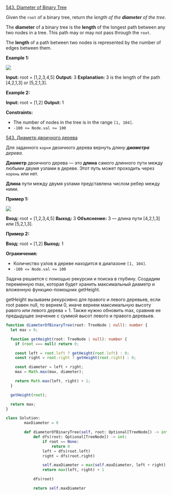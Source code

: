 [543. Diameter of Binary Tree](https://leetcode.com/problems/diameter-of-binary-tree/)

Given the `root` of a binary tree, return *the length of the **diameter** of the tree*.

The **diameter** of a binary tree is the **length** of the longest path between any two nodes in a tree. This path may or may not pass through the `root`.

The **length** of a path between two nodes is represented by the number of edges between them.

**Example 1:**

![](https://assets.leetcode.com/uploads/2021/03/06/diamtree.jpg)

**Input:** root = [1,2,3,4,5]
**Output:** 3
**Explanation:** 3 is the length of the path [4,2,1,3] or [5,2,1,3].

**Example 2:**

**Input:** root = [1,2]
**Output:** 1

**Constraints:**

- The number of nodes in the tree is in the range `[1, 104]`.
- `-100 <= Node.val <= 100`

[543. Диаметр двоичного дерева](https://leetcode.com/problems/diameter-of-binary-tree/)

Для заданного `корня` двоичного дерева вернуть _длину **диаметра** дерева_.

**Диаметр** двоичного дерева — это **длина** самого длинного пути между любыми двумя узлами в дереве. Этот путь может проходить через `корень` или нет.

**Длина** пути между двумя узлами представлена ​​числом ребер между ними.

**Пример 1:**

![](https://assets.leetcode.com/uploads/2021/03/06/diamtree.jpg)

**Вход:** root = [1,2,3,4,5]
**Выход:** 3
**Объяснение:** 3 — длина пути [4,2,1,3] или [5,2,1,3].

**Пример 2:**

**Вход:** root = [1,2]
**Выход:** 1

**Ограничения:**

- Количество узлов в дереве находится в диапазоне `[1, 104]`.
- `-100 <= Node.val <= 100`

Задача решается с помощью рекурсии и поиска в глубину. Создадим переменную max, которая будет хранить максимальный диаметр и вложенную функцию-помощник getHeight.

getHeight вызываем рекурсивно для правого и левого деревьев, если root равен null, то вернем 0, иначе вернем максимальную высоту равого или левого дерева + 1. Также нужно обновить max, сравнив ее предыдущее значение с суммой высот левого и правого деревьев.

```typescript
function diameterOfBinaryTree(root: TreeNode | null): number {
  let max = 0;

  function getHeight(root: TreeNode | null): number {
    if (root === null) return 0;

    const left = root.left ? getHeight(root.left) : 0;
    const right = root.right ? getHeight(root.right) : 0;

    const diameter = left + right;
    max = Math.max(max, diameter);

    return Math.max(left, right) + 1;
  }

  getHeight(root);

  return max;
}
```

```python
class Solution:
        maxDiameter = 0

        def diameterOfBinaryTree(self, root: Optional[TreeNode]) -> int:
            def dfs(root: Optional[TreeNode]) -> int:
                if root == None:
                    return 0
                left = dfs(root.left)
                right = dfs(root.right)

                self.maxDiameter = max(self.maxDiameter, left + right)
                return max(left, right) + 1

            dfs(root)

            return self.maxDiameter
```
